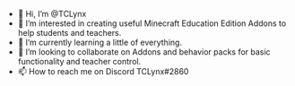 - 👋 Hi, I’m @TCLynx
- 👀 I’m interested in creating useful Minecraft Education Edition Addons to help students and teachers.
- 🌱 I’m currently learning a little of everything.
- 💞️ I’m looking to collaborate on Addons and behavior packs for basic functionality and teacher control.
- 📫 How to reach me on Discord TCLynx#2860

<!---
TCLynx/TCLynx is a ✨ special ✨ repository because its `README.md` (this file) appears on your GitHub profile.
You can click the Preview link to take a look at your changes.
--->
